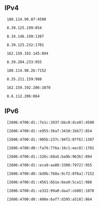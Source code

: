 ## IPv4
```
 188.114.99.87:4500
```
```
 8.39.125.199:854
```
```
 8.34.146.199:1387
```
```
 8.39.125.232:1701
```
```
 162.159.192.145:894
```
```
 8.39.204.233:955
```
```
 188.114.98.26:7152
```
```
 8.35.211.159:988
```
```
 162.159.192.206:1070
```
```
 8.6.112.206:864
```

## IPv6
```
 [2606:4700:d1::7e1c:3937:bbc0:dce0]:4500
```
```
 [2606:4700:d1::e955:36a7:3410:1bb7]:854
```
```
 [2606:4700:d1::905b:237c:94f2:87f6]:1387
```
```
 [2606:4700:d0::fa76:776a:16c1:eec8]:1701
```
```
 [2606:4700:d1::326c:68a5:ba9b:963b]:894
```
```
 [2606:4700:d1::eca9:aa80:3308:7972]:955
```
```
 [2606:4700:d0::bd9b:7b0a:9cf2:8f6a]:7152
```
```
 [2606:4700:d1::4561:6b1e:6ea9:5ca1]:988
```
```
 [2606:4700:d1::e332:99a0:daa7:cb80]:1070
```
```
 [2606:4700:d0::408e:6af7:d395:a518]:864
```
